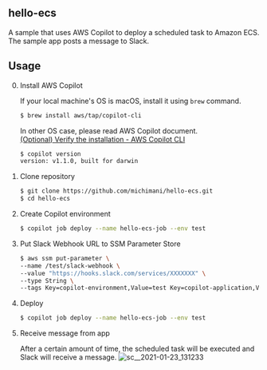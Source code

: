 hello-ecs
---

A sample that uses AWS Copilot to deploy a scheduled task to Amazon ECS. The sample app posts a message to Slack.


## Usage

0. Install AWS Copilot

    If your local machine's OS is macOS, install it using `brew` command.
    
    ```bash
    $ brew install aws/tap/copilot-cli
    ```
    
    In other OS case, please read AWS Copilot document.  
    [(Optional) Verify the installation - AWS Copilot CLI](https://aws.github.io/copilot-cli/docs/getting-started/verify/)
    
    ```bash
    $ copilot version
    version: v1.1.0, built for darwin
    ```

1. Clone repository

    ```bash
    $ git clone https://github.com/michimani/hello-ecs.git
    $ cd hello-ecs
    ```

2. Create Copilot environment

    ```bash
    $ copilot job deploy --name hello-ecs-job --env test
    ```

3. Put Slack Webhook URL to SSM Parameter Store

    ```bash
    $ aws ssm put-parameter \
    --name /test/slack-webhook \
    --value "https://hooks.slack.com/services/XXXXXXX" \
    --type String \
    --tags Key=copilot-environment,Value=test Key=copilot-application,Value=hello-ecs
    ```

4. Deploy

    ```bash
    $ copilot job deploy --name hello-ecs-job --env test
    ```

5. Receive message from app

    After a certain amount of time, the scheduled task will be executed and Slack will receive a message.
    ![sc__2021-01-23_131233](https://user-images.githubusercontent.com/9986092/105568718-eee24200-5d7e-11eb-9c19-1f7a6e8da2c1.png)
